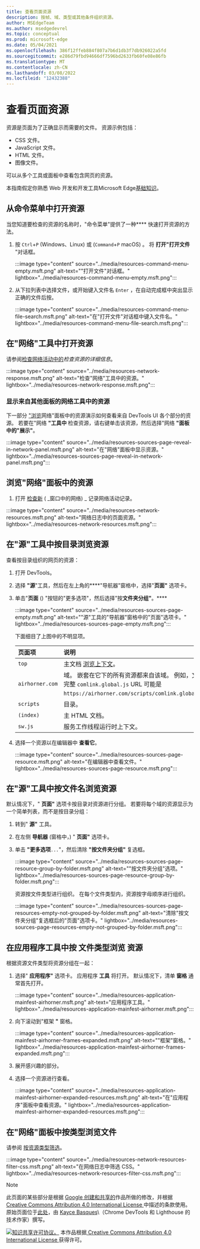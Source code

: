 ```yaml
---
title: 查看页面资源
description: 按帧、域、类型或其他条件组织资源。
author: MSEdgeTeam
ms.author: msedgedevrel
ms.topic: conceptual
ms.prod: microsoft-edge
ms.date: 05/04/2021
ms.openlocfilehash: 386f12ffeb884f807a7b6d1db3f7db926022a5fd
ms.sourcegitcommit: e286d79fbd94666df7596bd2633fb60fe08e86fb
ms.translationtype: MT
ms.contentlocale: zh-CN
ms.lasthandoff: 03/08/2022
ms.locfileid: "12432388"
---
```

<!-- Copyright Kayce Basques

   Licensed under the Apache License, Version 2.0 (the "License");
   you may not use this file except in compliance with the License.
   You may obtain a copy of the License at

       https://www.apache.org/licenses/LICENSE-2.0

   Unless required by applicable law or agreed to in writing, software
   distributed under the License is distributed on an "AS IS" BASIS,
   WITHOUT WARRANTIES OR CONDITIONS OF ANY KIND, either express or implied.
   See the License for the specific language governing permissions and
   limitations under the License.  -->
# <a name="view-page-resources"></a>查看页面资源

资源是页面为了正确显示而需要的文件。  资源示例包括：
*  CSS 文件。
*  JavaScript 文件。
*  HTML 文件。
*  图像文件。

可以从多个工具或面板中查看包含网页的资源。

本指南假定你熟悉 Web 开发和开发工具Microsoft Edge[基础知识](../../devtools-guide-chromium/overview.md)。[](https://developer.mozilla.org/docs/Learn)


<!-- ====================================================================== -->
## <a name="open-resources-from-the-command-menu"></a>从命令菜单中打开资源

当您知道要检查的资源的名称时，"命令菜单"提供了一种**** 快速打开资源的方法。

1. 按 `Ctrl`+`P` (Windows、Linux) 或 (`Command`+`P` macOS) 。  将 **打开"打开文件** "对话框。

   :::image type="content" source="../media/resources-command-menu-empty.msft.png" alt-text="&quot;打开文件&quot;对话框。" lightbox="../media/resources-command-menu-empty.msft.png":::

1. 从下拉列表中选择文件，或开始键入文件名 `Enter` ，在自动完成框中突出显示正确的文件后按。

   :::image type="content" source="../media/resources-command-menu-file-search.msft.png" alt-text="在&quot;打开文件&quot;对话框中键入文件名。" lightbox="../media/resources-command-menu-file-search.msft.png":::


<!-- ====================================================================== -->
## <a name="open-resources-in-the-network-tool"></a>在"网络"工具中打开资源

请参阅[检查网络活动中的](../network/index.md#inspect-the-details-of-the-resource)_检查资源的详细信息_。
<!--why?-->

<!-- need lead-in -->

:::image type="content" source="../media/resources-network-response.msft.png" alt-text="检查&quot;网络&quot;工具中的资源。" lightbox="../media/resources-network-response.msft.png":::

### <a name="reveal-resources-in-the-network-tool-from-other-panels"></a>显示来自其他面板的网络工具中的资源

下一部分 ["浏览](#browse-resources-in-the-network-panel)网络"面板中的资源演示如何查看来自 DevTools UI 各个部分的资源。  若要在"网络 **"工具中** 检查资源，请右键单击该资源，然后选择"网络 **"面板中的"展示"**。

:::image type="content" source="../media/resources-sources-page-reveal-in-network-panel.msft.png" alt-text="在&quot;网络&quot;面板中显示资源。" lightbox="../media/resources-sources-page-reveal-in-network-panel.msft.png":::


<!-- ====================================================================== -->
## <a name="browse-resources-in-the-network-panel"></a>浏览"网络"面板中的资源

<!-- to do x, -->

1. 打开 [检查新](../network/index.md#log-network-activity) ( _窗口中的网络) _ 记录网络活动记录。

<!-- 1. Do the steps in that section, and then continue below. -->

 <!-- open [link] in a new tab or window, and then continue below.. -->
<!--why?-->

<!-- need lead-in -->

:::image type="content" source="../media/resources-network-resources.msft.png" alt-text="网络日志中的页面资源。" lightbox="../media/resources-network-resources.msft.png":::


<!-- ====================================================================== -->
## <a name="browse-resources-by-directory-in-the-sources-tool"></a>在"源"工具中按目录浏览资源

查看按目录组织的网页的资源：

1. 打开 DevTools。

1. 选择 **"源**"工具，然后在左上角的****"导航器"窗格中，选择"**页面"** 选项卡。

1. 单击"**页面** () "按钮的"更多选项"，然后选择"按**文件夹分组"**。****

   :::image type="content" source="../media/resources-sources-page-empty.msft.png" alt-text="&quot;源&quot;工具的&quot;导航器&quot;窗格中的&quot;页面&quot;选项卡。" lightbox="../media/resources-sources-page-empty.msft.png":::

    下面细目了上图中的不明显项。

    | 页面项 | 说明 |
    |:--- |:--- |
    | `top` | 主文档 [浏览上下文](https://developer.mozilla.org/docs/Web/HTML/Element/iframe)。 |
    | `airhorner.com` | 域。  嵌套在它下的所有资源都来自该域。  例如，文件的完整 `comlink.global.js` URL 可能是 `https://airhorner.com/scripts/comlink.global.js`。 |
    | `scripts` | 目录。 |
    | `(index)` | 主 HTML 文档。 |
    | `sw.js` | 服务工作线程运行时上下文。 |

1. 选择一个资源以在编辑器中 **查看它**。

   :::image type="content" source="../media/resources-sources-page-resource.msft.png" alt-text="在编辑器中查看文件。" lightbox="../media/resources-sources-page-resource.msft.png":::


<!-- ====================================================================== -->
## <a name="browse-resources-by-filename-in-the-sources-tool"></a>在"源"工具中按文件名浏览资源

默认情况下，" **页面"** 选项卡按目录对资源进行分组。  若要将每个域的资源显示为一个简单列表，而不是按目录分组：

1. 转到" **源"** 工具。

1. 在左侧 **导航器** (窗格中，) " **页面"** 选项卡。

1. 单击 **"更多选项**`...`"，然后清除 **"按文件夹分组"** 复选框。

   :::image type="content" source="../media/resources-sources-page-resource-group-by-folder.msft.png" alt-text="&quot;按文件夹分组&quot;选项。" lightbox="../media/resources-sources-page-resource-group-by-folder.msft.png":::

    资源按文件类型进行组织。  在每个文件类型内，资源按字母顺序进行组织。

   :::image type="content" source="../media/resources-sources-page-resources-empty-not-grouped-by-folder.msft.png" alt-text="清除&quot;按文件夹分组&quot;复选框后的&quot;页面&quot;选项卡。" lightbox="../media/resources-sources-page-resources-empty-not-grouped-by-folder.msft.png":::


<!-- ====================================================================== -->
## <a name="browse-resources-by-file-type-in-the-application-tool"></a>在应用程序工具中按 **文件类型浏览** 资源

根据资源文件类型将资源分组在一起：

1. 选择" **应用程序"** 选项卡。 应用程序 **工具** 将打开。  默认情况下，清单 **窗格** 通常首先打开。

   :::image type="content" source="../media/resources-application-mainfest-airhorner.msft.png" alt-text="应用程序工具。" lightbox="../media/resources-application-mainfest-airhorner.msft.png":::

1. 向下滚动到"框架 **"** 窗格。

   :::image type="content" source="../media/resources-application-mainfest-airhorner-frames-expanded.msft.png" alt-text="&quot;框架&quot;窗格。" lightbox="../media/resources-application-mainfest-airhorner-frames-expanded.msft.png":::

1. 展开感兴趣的部分。

1. 选择一个资源进行查看。

   :::image type="content" source="../media/resources-application-mainfest-airhorner-expanded-resources.msft.png" alt-text="在&quot;应用程序&quot;面板中查看资源。" lightbox="../media/resources-application-mainfest-airhorner-expanded-resources.msft.png":::


<!-- ====================================================================== -->
## <a name="browse-files-by-type-in-the-network-panel"></a>在"网络"面板中按类型浏览文件

请参阅 [按资源类型筛选](../network/index.md#filter-by-resource-type)。

:::image type="content" source="../media/resources-network-resources-filter-css.msft.png" alt-text="在网络日志中筛选 CSS。" lightbox="../media/resources-network-resources-filter-css.msft.png":::


<!-- ====================================================================== -->
> [!NOTE]
> 此页面的某些部分是根据 [Google 创建和共享的](https://developers.google.com/terms/site-policies)作品所做的修改，并根据[ Creative Commons Attribution 4.0 International License ](https://creativecommons.org/licenses/by/4.0)中描述的条款使用。
> 原始页面位于[此处](https://developers.google.com/web/tools/chrome-devtools/resources/index)，由 [Kayce Basques](https://developers.google.com/web/resources/contributors#kayce-basques)\（Chrome DevTools 和 Lighthouse 的技术作家）撰写。

[![知识共享许可协议。](https://i.creativecommons.org/l/by/4.0/88x31.png)](https://creativecommons.org/licenses/by/4.0)
本作品根据[ Creative Commons Attribution 4.0 International License ](https://creativecommons.org/licenses/by/4.0)获得许可。
